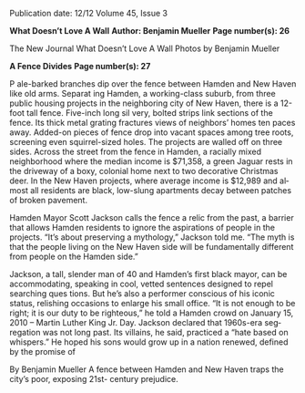 Publication date: 12/12
Volume 45, Issue 3

**What Doesn’t Love A Wall**
**Author: Benjamin Mueller**
**Page number(s): 26**

The New Journal
What Doesn’t 
Love A Wall
Photos by Benjamin Mueller



**A Fence Divides**
**Page number(s): 27**

P
ale-barked branches dip over the fence between 
Hamden and New Haven like old arms. Separat­
ing Hamden, a working-class suburb, from three 
public housing projects in the neighboring city of New 
Haven, there is a 12-foot tall fence. Five-inch long sil­
very, bolted strips link sections of the fence. Its thick 
metal grating fractures views of neighbors’ homes ten 
paces away. Added-on pieces of fence drop into vacant 
spaces among tree roots, screening even squirrel-sized 
holes. The projects are walled off on three sides. Across 
the street from the fence in Hamden, a racially mixed 
neighborhood where the median income is $71,358, a 
green Jaguar rests in the driveway of a boxy, colonial 
home next to two decorative Christmas deer. In the New 
Haven projects, where average income is $12,989 and al­
most all residents are black, low-slung apartments decay 
between patches of broken pavement.

Hamden Mayor Scott Jackson calls the fence a relic 
from the past, a barrier that allows Hamden residents 
to ignore the aspirations of people in the projects. “It’s 
about preserving a mythology,” Jackson told me. “The 
myth is that the people living on the New Haven side 
will be fundamentally different from people on the 
Hamden side.” 

Jackson, a tall, slender man of 40 and Hamden’s 
first black mayor, can be accommodating, speaking in 
cool, vetted sentences designed to repel searching ques­
tions. But he’s also a performer conscious of his iconic 
status, relishing occasions to enlarge his small office. “It 
is not enough to be right; it is our duty to be righteous,” 
he told a Hamden crowd on January 15, 2010 – Martin 
Luther King Jr. Day. Jackson declared that 1960s-era seg­
regation was not long past. Its villains, he said, practiced 
a “hate based on whispers.” He hoped his sons would 
grow up in a nation renewed, defined by the promise of

By Benjamin Mueller
A fence between Hamden 
and New Haven traps the 
city’s poor, exposing 21st-
century prejudice.